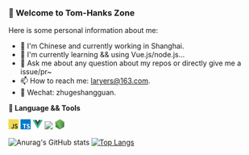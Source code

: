 <!--
**tom-hanks/tom-hanks** is a ✨ _special_ ✨ repository because its `README.md` (this file) appears on your GitHub profile.

Here are some ideas to get you started:

- 🔭 I’m currently working on ...
- 🌱 I’m currently learning ...
- 👯 I’m looking to collaborate on ...
- 🤔 I’m looking for help with ...
- 💬 Ask me about ...
- 📫 How to reach me: ...
- 😄 Pronouns: ...
- ⚡ Fun fact: ...
-->

### 🚀 Welcome to Tom-Hanks Zone

Here is some personal information about me:

- 🔭 I'm Chinese and currently working in Shanghai.
- 📖 I'm currently learning && using Vue.js/node.js...
- 🌱 Ask me about any question about my repos or directly give me a issue/pr~
- 📫 How to reach me: laryers@163.com.
- 💬 Wechat: zhugeshangguan.

**🔧 Language && Tools**  

<code><img height="20" src="https://raw.githubusercontent.com/github/explore/80688e429a7d4ef2fca1e82350fe8e3517d3494d/topics/javascript/javascript.png"></code>
<code><img height="20" src="https://raw.githubusercontent.com/github/explore/80688e429a7d4ef2fca1e82350fe8e3517d3494d/topics/typescript/typescript.png"></code>
<code><img height="20" src="https://raw.githubusercontent.com/github/explore/80688e429a7d4ef2fca1e82350fe8e3517d3494d/topics/vue/vue.png"></code>
<code><img height="20" src="https://nextjs.org/static/favicon/favicon-32x32.png"></code>
<code><img height="20" src="https://raw.githubusercontent.com/github/explore/80688e429a7d4ef2fca1e82350fe8e3517d3494d/topics/nodejs/nodejs.png"></code> 

![Anurag's GitHub stats](https://github-readme-stats.vercel.app/api?username=tom-hanks&show_icons=true&theme=radical)
[![Top Langs](https://github-readme-stats.vercel.app/api/top-langs/?username=tom-hanks&hide=PHP&layout=compact)](https://github.com/anuraghazra/github-readme-stats)




